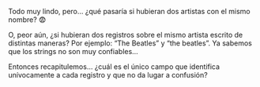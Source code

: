 Todo muy lindo, pero… ¿qué pasaría si hubieran dos artistas con el mismo nombre? :fearful:

O, peor aún, ¿si hubieran dos registros sobre el mismo artista escrito de distintas maneras? Por ejemplo: “The Beatles” y “the beatles”. Ya sabemos que los strings no son muy confiables… 

Entonces recapitulemos… ¿cuál es el único campo que identifica unívocamente a cada registro y que no da lugar a confusión?

<div
  class='mu-erd'
  data-entities='{
    "canciones": {
      "id_cancion": {
        "type": "Integer",
        "pk": true
      },
      "titulo_cancion": {
        "type": "Text"
      },
      "lalala": {
        "type": "Text",
        "pk": false,
        "fk": {
          "to": { "entity": "artistas", "column": "nombre_artista" },
          "type": "many_to_one"
        }
      },
      "album":{
        "type": "Text"
      },
      "anio":{
        "type": "Integer"
      }
    },
    "artistas": {
      "id_artista": {
        "type": "Integer",
        "pk": true
      },
      "nombre_artista": {
        "type": "Text"
      },
      "integrantes": {
        "type": "Text"
      },
      "genero": {
        "type": "Text"
      },
      "nacionalidad": {
        "type": "Text"
      }
    }
  }'>
</div>